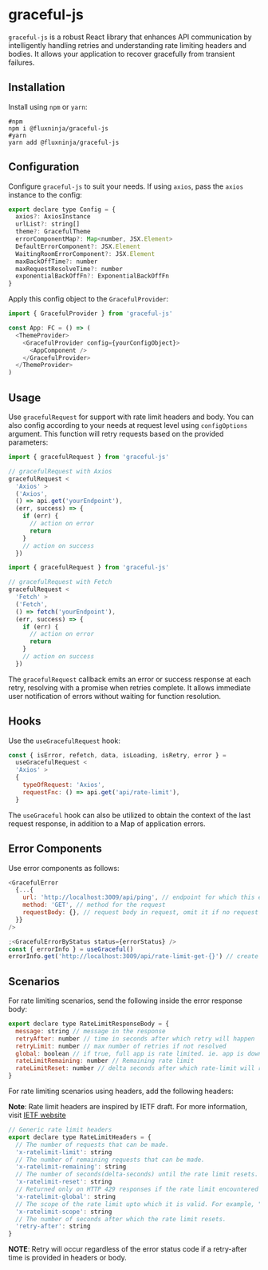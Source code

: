 # graceful-js

`graceful-js` is a robust React library that enhances API communication by intelligently handling retries and understanding rate limiting headers and bodies. It allows your application to recover gracefully from transient failures.

## Installation

Install using `npm` or `yarn`:

```shell
#npm
npm i @fluxninja/graceful-js
#yarn
yarn add @fluxninja/graceful-js
```

## Configuration

Configure `graceful-js` to suit your needs. If using `axios`, pass the `axios` instance to the config:

```javascript
export declare type Config = {
  axios?: AxiosInstance
  urlList?: string[]
  theme?: GracefulTheme
  errorComponentMap?: Map<number, JSX.Element>
  DefaultErrorComponent?: JSX.Element
  WaitingRoomErrorComponent?: JSX.Element
  maxBackOffTime?: number
  maxRequestResolveTime?: number
  exponentialBackOffFn?: ExponentialBackOffFn
}
```

Apply this config object to the `GracefulProvider`:

```javascript
import { GracefulProvider } from 'graceful-js'

const App: FC = () => (
  <ThemeProvider>
    <GracefulProvider config={yourConfigObject}>
      <AppComponent />
    </GracefulProvider>
  </ThemeProvider>
)
```

## Usage

Use `gracefulRequest` for support with rate limit headers and body. You can also config according to your needs at request level using `configOptions` argument. This function will retry requests based on the provided parameters:

```javascript
import { gracefulRequest } from 'graceful-js'

// gracefulRequest with Axios
gracefulRequest <
  'Axios' >
  ('Axios',
  () => api.get('yourEndpoint'),
  (err, success) => {
    if (err) {
      // action on error
      return
    }
    // action on success
  })
```

```javascript
import { gracefulRequest } from 'graceful-js'

// gracefulRequest with Fetch
gracefulRequest <
  'Fetch' >
  ('Fetch',
  () => fetch('yourEndpoint'),
  (err, success) => {
    if (err) {
      // action on error
      return
    }
    // action on success
  })
```

The `gracefulRequest` callback emits an error or success response at each retry, resolving with a promise when retries complete. It allows immediate user notification of errors without waiting for function resolution.

## Hooks

Use the `useGracefulRequest` hook:

```javascript
const { isError, refetch, data, isLoading, isRetry, error } =
  useGracefulRequest <
  'Axios' >
  {
    typeOfRequest: 'Axios',
    requestFnc: () => api.get('api/rate-limit'),
  }
```

The `useGraceful` hook can also be utilized to obtain the context of the last request response, in addition to a Map of application errors.

## Error Components

Use error components as follows:

```javascript
<GracefulError
  {...{
    url: 'http://localhost:3009/api/ping', // endpoint for which this error component is rendering
    method: 'GET', // method for the request
    requestBody: {}, // request body in request, omit it if no request body
  }}
/>
```

```javascript
;<GracefulErrorByStatus status={errorStatus} />
const { errorInfo } = useGraceful()
errorInfo.get('http://localhost:3009/api/rate-limit-get-{}') // create key with url + lowercase method + requestBody (if no request body add {})
```

## Scenarios

For rate limiting scenarios, send the following inside the error response body:

```javascript
export declare type RateLimitResponseBody = {
  message: string // message in the response
  retryAfter: number // time in seconds after which retry will happen
  retryLimit: number // max number of retries if not resolved
  global: boolean // if true, full app is rate limited. ie. app is down
  rateLimitRemaining: number // Remaining rate limit
  rateLimitReset: number // delta seconds after which rate-limit will reset
}
```

For rate limiting scenarios using headers, add the following headers:

**Note**: Rate limit headers are inspired by IETF draft. For more information, visit [IETF website](https://www.ietf.org/archive/id/draft-polli-ratelimit-headers-02.html)

```javascript
// Generic rate limit headers
export declare type RateLimitHeaders = {
  // The number of requests that can be made.
  'x-ratelimit-limit': string
  // The number of remaining requests that can be made.
  'x-ratelimit-remaining': string
  // The number of seconds(delta-seconds) until the rate limit resets.
  'x-ratelimit-reset': string
  // Returned only on HTTP 429 responses if the rate limit encountered is the global rate limit (not per-route).
  'x-ratelimit-global': string
  // The scope of the rate limit upto which it is valid. For example, "user" or "bot".
  'x-ratelimit-scope': string
  // The number of seconds after which the rate limit resets.
  'retry-after': string
}
```

**NOTE**: Retry will occur regardless of the error status code if a retry-after time is provided in headers or body.
